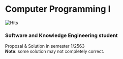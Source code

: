 # Computer Programming I
![Hits](https://hitcounter.pythonanywhere.com/count/tag.svg?url=https%3A%2F%2Fgithub.com%2Ftboonma%2FSKE_ComProgI%2F)
### Software and Knowledge Engineering student
Proposal & Solution in semester 1/2563    
**Note**: some solution may not completely correct.

